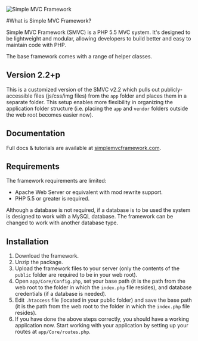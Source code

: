 ![Simple MVC Framework](http://simplemvcframework.com/app/templates/smvc/img/logo.png)

#What is Simple MVC Framework?

Simple MVC Framework (SMVC) is a PHP 5.5 MVC system. It's designed to be lightweight and modular, allowing developers to build better and easy to maintain code with PHP.

The base framework comes with a range of helper classes.

## Version 2.2+p

This is a customized version of the SMVC v2.2 which pulls out publicly-accessible files (js/css/img files) from the ```app``` folder and places them in a separate folder. This setup enables more flexibility in organizing the application folder structure (i.e. placing the ```app``` and ```vendor``` folders outside the web root becomes easier now).

## Documentation

Full docs & tutorials are available at [simplemvcframework.com](http://simplemvcframework.com).

## Requirements

 The framework requirements are limited:

 - Apache Web Server or equivalent with mod rewrite support.
 - PHP 5.5 or greater is required.

 Although a database is not required, if a database is to be used the system is designed to work with a MySQL database. The framework can be changed to work with another database type.

## Installation

1. Download the framework.
2. Unzip the package.
3. Upload the framework files to your server (only the contents of the ```public``` folder are required to be in your web root).
4. Open ```app/Core/Config.php```, set your base path (it is the path from the web root to the folder in which the ```index.php``` file resides), and database credentials (if a database is needed).
5. Edit ```.htaccess``` file (located in your public folder) and save the base path (it is the path from the web root to the folder in which the ```index.php``` file resides).
6. If you have done the above steps correctly, you should have a working application now. Start working with your application by setting up your routes at ```app/Core/routes.php```.
